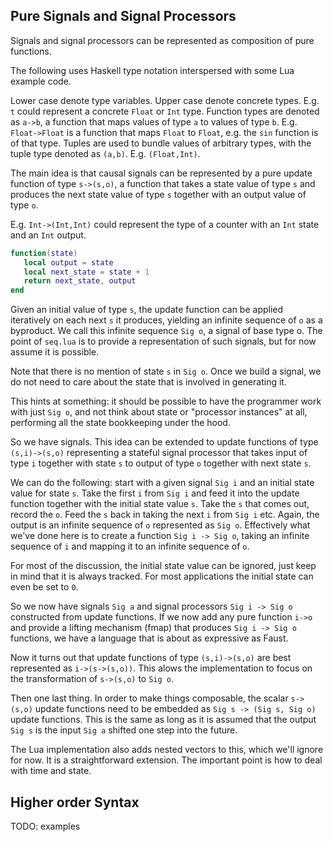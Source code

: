 Pure Signals and Signal Processors
----------------------------------

Signals and signal processors can be represented as composition of
pure functions.

The following uses Haskell type notation interspersed with some Lua
example code.

Lower case denote type variables.  Upper case denote concrete types.
E.g. `t` could represent a concrete `Float` or `Int` type.  Function
types are denoted as `a->b`, a function that maps values of type `a`
to values of type `b`.  E.g. `Float->Float` is a function that maps
`Float` to `Float`, e.g. the `sin` function is of that type.  Tuples
are used to bundle values of arbitrary types, with the tuple type
denoted as `(a,b)`.  E.g. `(Float,Int)`.

The main idea is that causal signals can be represented by a pure
update function of type `s->(s,o)`, a function that takes a state
value of type `s` and produces the next state value of type `s`
together with an output value of type `o`.

E.g. `Int->(Int,Int)` could represent the type of a counter with an
`Int` state and an `Int` output.

```lua
function(state)
   local output = state
   local next_state = state + 1
   return next_state, output
end
```

Given an initial value of type `s`, the update function can be applied
iteratively on each next `s` it produces, yielding an infinite
sequence of `o` as a byproduct.  We call this infinite sequence `Sig o`,
a signal of base type o.  The point of `seq.lua` is to provide a
representation of such signals, but for now assume it is possible.

Note that there is no mention of state `s` in `Sig o`.  Once we build
a signal, we do not need to care about the state that is involved in
generating it.

This hints at something: it should be possible to have the programmer
work with just `Sig o`, and not think about state or "processor
instances" at all, performing all the state bookkeeping under the
hood.

So we have signals.  This idea can be extended to update functions of
type `(s,i)->(s,o)` representing a stateful signal processor that
takes input of type `i` together with state `s` to output of type `o`
together with next state `s`.

We can do the following: start with a given signal `Sig i` and an
initial state value for state `s`. Take the first `i` from `Sig i` and
feed it into the update function together with the initial state value
`s`.  Take the `s` that comes out, record the `o`.  Feed the `s` back
in taking the next `i` from `Sig i` etc.  Again, the output is an
infinite sequence of `o` represented as `Sig o`.  Effectively what
we've done here is to create a function `Sig i -> Sig o`, taking an
infinite sequence of `i` and mapping it to an infinite sequence of
`o`.

For most of the discussion, the initial state value can be ignored,
just keep in mind that it is always tracked.  For most applications
the initial state can even be set to `0`.

So we now have signals `Sig a` and signal processors `Sig i -> Sig o`
constructed from update functions.  If we now add any pure function
`i->o` and provide a lifting mechanism (fmap) that produces `Sig i ->
Sig o` functions, we have a language that is about as expressive as
Faust.

Now it turns out that update functions of type `(s,i)->(s,o)` are best
represented as `i->(s->(s,o))`.  This alows the implementation to
focus on the transformation of `s->(s,o)` to `Sig o`.

Then one last thing.  In order to make things composable, the scalar
`s->(s,o)` update functions need to be embedded as `Sig s -> (Sig s,
Sig o)` update functions.  This is the same as long as it is assumed
that the output `Sig s` is the input `Sig a` shifted one step into the
future.

The Lua implementation also adds nested vectors to this, which we'll
ignore for now.  It is a straightforward extension.  The important
point is how to deal with time and state.


Higher order Syntax
-------------------


TODO: examples


